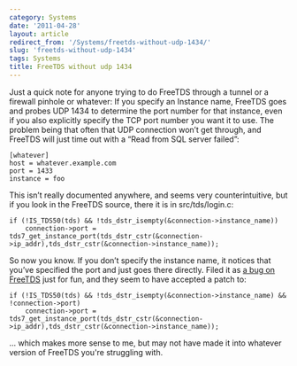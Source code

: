 ```yaml
---
category: Systems
date: '2011-04-28'
layout: article
redirect_from: '/Systems/freetds-without-udp-1434/'
slug: 'freetds-without-udp-1434'
tags: Systems
title: FreeTDS without udp 1434
---
```


Just a quick note for anyone trying to do FreeTDS through a tunnel or a
firewall pinhole or whatever: If you specify an Instance name, FreeTDS
goes and probes UDP 1434 to determine the port number for that instance,
even if you also explicitly specify the TCP port number you want it to
use. The problem being that often that UDP connection won’t get through,
and FreeTDS will just time out with a “Read from SQL server failed”:

``` {.sourceCode .ini}
[whatever]
host = whatever.example.com
port = 1433
instance = foo
```

This isn’t really documented anywhere, and seems very counterintuitive,
but if you look in the FreeTDS source, there it is in src/tds/login.c:

``` {.sourceCode .c}
if (!IS_TDS50(tds) && !tds_dstr_isempty(&connection->instance_name))
    connection->port = tds7_get_instance_port(tds_dstr_cstr(&connection->ip_addr),tds_dstr_cstr(&connection->instance_name));
```

So now you know. If you don’t specify the instance name, it notices that
you’ve specified the port and just goes there directly. Filed it as [a
bug on
FreeTDS](https://sourceforge.net/tracker/index.php?func=detail&aid=3024141&group_id=33106&atid=407806)
just for fun, and they seem to have accepted a patch to:

``` {.sourceCode .c}
if (!IS_TDS50(tds) && !tds_dstr_isempty(&connection->instance_name) && !connection->port)
    connection->port = tds7_get_instance_port(tds_dstr_cstr(&connection->ip_addr),tds_dstr_cstr(&connection->instance_name));
```

... which makes more sense to me, but may not have made it into whatever
version of FreeTDS you're struggling with.
